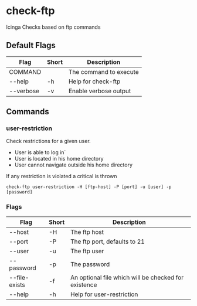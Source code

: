 # check-ftp
Icinga Checks based on ftp commands

## Default Flags



| Flag | Short | Description |
| --- | --- | --- |
| COMMAND |  | The command to execute |
| --help | -h | Help for check-ftp |
| --verbose | -v | Enable verbose output |

## Commands

### user-restriction

Check restrictions for a given user.

- User is able to log in`
- User is located in his home directory
- User cannot navigate outside his home directory

If any restriction is violated a critical is thrown

```
check-ftp user-restriction -H [ftp-host] -P [port] -u [user] -p [password]
```

### Flags

| Flag | Short | Description |
|--- |--- |--- |
| --host | -H | The ftp host |
| --port | -P | The ftp port, defaults to 21 |
| --user | -u | The ftp user |
| --password | -p | The password |
| --file-exists | -f | An optional file which will be checked for existence |
| --help | -h | Help for user-restriction |
